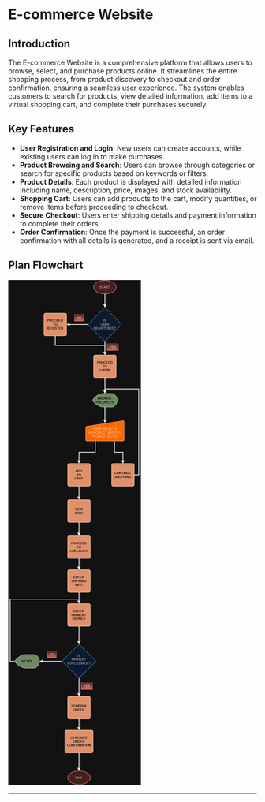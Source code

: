 # E-commerce Website  
## Introduction  
The E-commerce Website is a comprehensive platform that allows users to browse, select, and purchase products online. It streamlines the entire shopping process, from product discovery to checkout and order confirmation, ensuring a seamless user experience. The system enables customers to search for products, view detailed information, add items to a virtual shopping cart, and complete their purchases securely.  

## Key Features  
- **User Registration and Login**: New users can create accounts, while existing users can log in to make purchases.  
- **Product Browsing and Search**: Users can browse through categories or search for specific products based on keywords or filters.  
- **Product Details**: Each product is displayed with detailed information including name, description, price, images, and stock availability.  
- **Shopping Cart**: Users can add products to the cart, modify quantities, or remove items before proceeding to checkout.  
- **Secure Checkout**: Users enter shipping details and payment information to complete their orders.  
- **Order Confirmation**: Once the payment is successful, an order confirmation with all details is generated, and a receipt is sent via email.  

## Plan Flowchart  

![alt text](<E-commerce Website.jpg>)  

---
